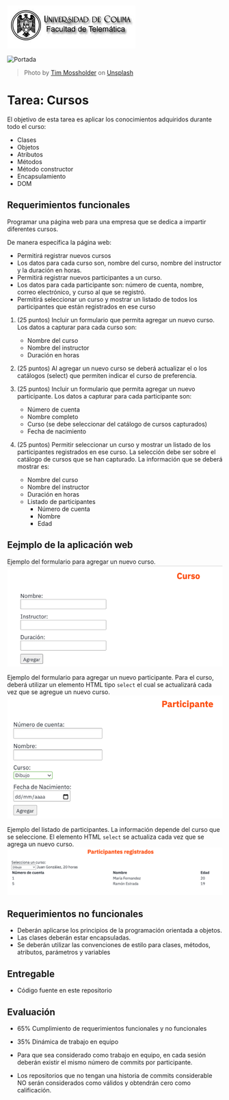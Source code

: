 ![Logo UCOL](img/ucol-logo.jpg)

![Portada](img/cover.jpg)
> Photo by <a href="https://unsplash.com/@timmossholder?utm_source=unsplash&utm_medium=referral&utm_content=creditCopyText">Tim Mossholder</a> on <a href="https://unsplash.com/s/photos/learning?utm_source=unsplash&utm_medium=referral&utm_content=creditCopyText">Unsplash</a>
  
# Tarea: Cursos

El objetivo de esta tarea es aplicar los conocimientos adquiridos durante todo el curso:

- Clases
- Objetos
- Atributos
- Métodos
- Método constructor
- Encapsulamiento
- DOM
  
## Requerimientos funcionales

Programar una página web para una empresa que se dedica a impartir diferentes cursos.

De manera específica la página web:

- Permitirá registrar nuevos cursos
- Los datos para cada curso son, nombre del curso, nombre del instructor y la duración en horas.
- Permitirá registrar nuevos participantes a un curso.
- Los datos para cada participante son: número de cuenta, nombre,  correo electrónico, y curso al que se registró.
- Permitirá seleccionar un curso y mostrar un listado de todos los participantes que están registrados en ese curso

1. (25 puntos) Incluir un formulario que permita agregar un nuevo curso. Los datos a capturar para cada curso son:
   - Nombre del curso
   - Nombre del instructor
   - Duración en horas

2. (25 puntos) Al agregar un nuevo curso se deberá actualizar el o los catálogos (select) que permiten indicar el curso de preferencia.

3. (25 puntos) Incluir un formulario que permita agregar un nuevo participante. Los datos a capturar para cada participante son:
   - Número de cuenta
   - Nombre completo
   - Curso (se debe seleccionar del catálogo de cursos capturados)
   - Fecha de nacimiento

4. (25 puntos) Permitir seleccionar un curso y mostrar un listado de los participantes registrados en ese curso. La selección debe ser sobre el catálogo de cursos que se han capturado. La información que se deberá mostrar es:
   - Nombre del curso
   - Nombre del instructor
   - Duración en horas
   - Listado de participantes
     - Número de cuenta
     - Nombre
     - Edad

## Eejmplo de la aplicación web
Ejemplo del formulario para agregar un nuevo curso.
![ejemplo1](img/img1.png)

Ejemplo del formulario para agregar un nuevo participante. Para el curso, deberá utilizar un elemento HTML tipo `select` el cual se actualizará cada vez que se agregue un nuevo curso.
![ejemplo2](img/img2.png)

Ejemplo del listado de participantes. La información depende del curso que se seleccione. El elemento HTML `select` se actualiza cada vez que se agrega un nuevo curso.
![ejemplo3](img/img3.png)
## Requerimientos no funcionales

- Deberán aplicarse los principios de la programación orientada a objetos.
- Las clases deberán estar encapsuladas.
- Se deberán utilizar las convenciones de estilo para clases, métodos, atributos, parámetros y variables

## Entregable

- Código fuente en este repositorio
  
## Evaluación

- 65% Cumplimiento de requerimientos funcionales y no funcionales
- 35% Dinámica de trabajo en equipo

- Para que sea considerado como trabajo en equipo, en cada sesión deberán existir el mismo número de commits por participante.
- Los repositorios que no tengan una historia de commits considerable NO serán considerados como válidos y obtendrán cero como calificación.
  